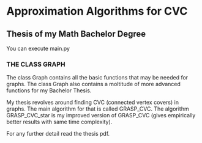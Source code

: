 # Approximation Algorithms for CVC

## Thesis of my Math Bachelor Degree

You can execute main.py

### THE CLASS GRAPH

The class Graph contains all the basic functions that may be needed for graphs. The class Graph also contains a moltitude of more advanced functions for my Bachelor Thesis.

My thesis revolves around finding CVC (connected vertex covers) in graphs. The main algorithm for that is called GRASP_CVC. The algorithm GRASP_CVC_star is my improved version of GRASP_CVC (gives empirically better results with same time complexity).

For any further detail read the thesis pdf.
